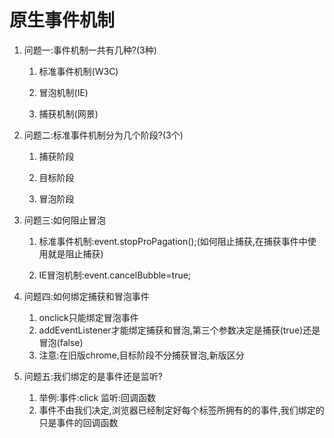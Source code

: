 # 原生事件机制

1. 问题一:事件机制一共有几种?(3种)

   1. 标准事件机制(W3C)

   2. 冒泡机制(IE)

   3. 捕获机制(网景)

      

2. 问题二:标准事件机制分为几个阶段?(3个)

   1. 捕获阶段

   2. 目标阶段

   3. 冒泡阶段

      

3. 问题三:如何阻止冒泡

   1. 标准事件机制:event.stopProPagation();(如何阻止捕获,在捕获事件中使用就是阻止捕获)

   2. IE冒泡机制:event.cancelBubble=true;

      

4. 问题四:如何绑定捕获和冒泡事件

   1. onclick只能绑定冒泡事件
   2. addEventListener才能绑定捕获和冒泡,第三个参数决定是捕获(true)还是冒泡(false)
   3. 注意:在旧版chrome,目标阶段不分捕获冒泡,新版区分

   

5. 问题五:我们绑定的是事件还是监听?

   1. 举例:事件:click 监听:回调函数
   2. 事件不由我们决定,浏览器已经制定好每个标签所拥有的的事件,我们绑定的只是事件的回调函数



